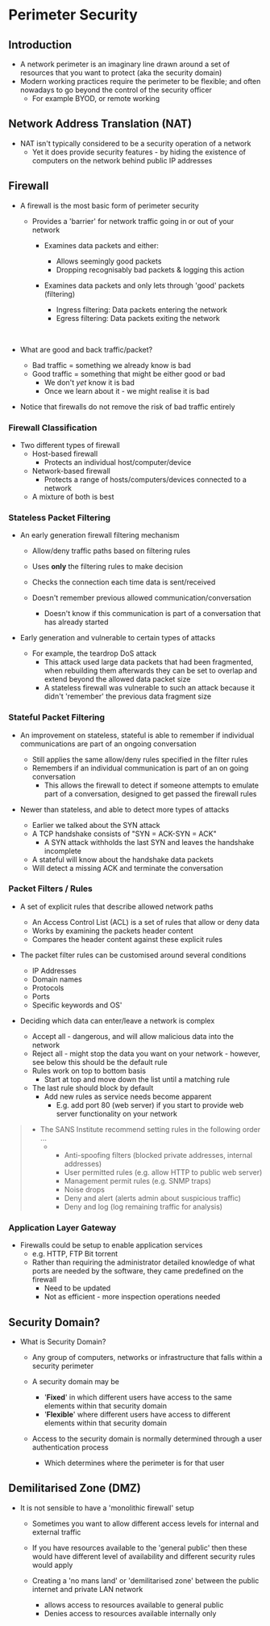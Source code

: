# Perimeter Security

## Introduction

- A network perimeter is an imaginary line drawn around a set of resources that you want to protect (aka the security domain)
- Modern working practices require the perimeter to be flexible; and often nowadays to go beyond the control of the security officer
  - For example BYOD, or remote working

## Network Address Translation (NAT)

- NAT isn't typically considered to be a security operation of a network
  - Yet it does provide security features - by hiding the existence of computers on the network behind public IP addresses

## Firewall

- A firewall is the most basic form of perimeter security

  - Provides a 'barrier' for network traffic going in or out of your network

    - Examines data packets and either:

      - Allows seemingly good packets
      - Dropping recognisably bad packets & logging this action

    - Examines data packets and only lets through 'good' packets (filtering)

      - Ingress filtering: Data packets entering the network
      - Egress filtering: Data packets exiting the network

      ​	

- What are good and back traffic/packet?

  - Bad traffic  = something we already know is bad
  - Good traffic = something that might be either good or bad
    - We don't *yet* know it is bad
    - Once we learn about it - we might realise it is bad

- Notice that firewalls do not remove the risk of bad traffic entirely

### Firewall Classification

- Two different types of firewall
  - Host-based firewall
    - Protects an individual host/computer/device
  - Network-based firewall
    - Protects a range of hosts/computers/devices connected to a network
  - A mixture of both is best

### Stateless Packet Filtering

- An early generation firewall filtering mechanism

  - Allow/deny traffic paths based on filtering rules
  - Uses **only** the filtering rules to make decision
  - Checks the connection each time data is sent/received

  - Doesn't remember previous allowed communication/conversation
    - Doesn't know if this communication is part of a conversation that has already started



- Early generation and vulnerable to certain types of attacks
  - For example, the teardrop DoS attack
    - This attack used large data packets that had been fragmented, when rebuilding them afterwards they can be set to overlap and extend beyond the allowed data packet size
    - A stateless firewall was vulnerable to such an attack because it didn't 'remember' the previous data fragment size

### Stateful Packet Filtering

- An improvement on stateless, stateful is able to remember if individual communications are part of an ongoing conversation
  - Still applies the same allow/deny rules specified in the filter rules
  - Remembers if an individual communication is part of an on going conversation
    - This allows the firewall to detect if someone attempts to emulate part of a conversation, designed to get passed the firewall rules



- Newer than stateless, and able to detect more types of attacks
  - Earlier we talked about the SYN attack
  - A TCP handshake consists of "SYN = ACK-SYN = ACK"
    - A SYN attack withholds the last SYN and leaves the handshake incomplete
  - A stateful will know about the handshake data packets
  - Will detect a missing ACK and terminate the conversation

### Packet Filters / Rules

- A set of explicit rules that describe allowed network paths
  - An Access Control List (ACL) is a set of rules that allow or deny data
  - Works by examining the packets header content
  - Compares the header content against these explicit rules

- The packet filter rules can be customised around several conditions
  - IP Addresses
  - Domain names
  - Protocols
  - Ports
  - Specific keywords and OS'

- Deciding which data can enter/leave a network is complex
  - Accept all - dangerous, and will allow malicious data into the network
  - Reject all - might stop the data you want on your network - however, see below this should be the default rule
  - Rules work on top to bottom basis
    - Start at top and move down the list until a matching rule
  - The last rule should block by default
    - Add new rules as service needs become apparent
      - E.g. add port 80 (web server) if you start to provide web server functionality on your network

> - The SANS Institute recommend setting rules in the following order ...
>   - - Anti-spoofing filters (blocked private addresses, internal addresses)
>     - User permitted rules (e.g. allow HTTP to public web server)
>     - Management permit rules (e.g. SNMP traps)
>     - Noise drops
>     - Deny and alert (alerts admin about suspicious traffic)
>     - Deny and log (log remaining traffic for analysis)

### Application Layer Gateway

- Firewalls could be setup to enable application services
  - e.g. HTTP, FTP Bit torrent
  - Rather than requiring the administrator detailed knowledge of what ports are needed by the software, they came predefined on the firewall
    - Need to be updated
    - Not as efficient - more inspection operations needed

## Security Domain?

- What is Security Domain?

  - Any group of computers, networks or infrastructure that falls within a security perimeter
  - A security domain may be
    - '**Fixed**' in which different users have access to the same elements within that security domain
    - '**Flexible**' where different users have access to different elements within that security domain

  - Access to the security domain is normally determined through a user authentication process
    - Which determines where the perimeter is for that user

## Demilitarised Zone (DMZ)

- It is not sensible to have a  'monolithic firewall' setup

  - Sometimes you want to allow different access levels for internal and external traffic

  - If you have resources available to the 'general public' then these would have different level of availability and different security rules would apply

  - Creating a 'no mans land' or 'demilitarised zone' between the public internet and private LAN network

    - allows access to resources available to general public
    - Denies access to resources available internally only

    

